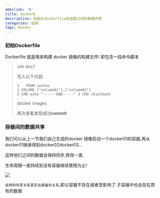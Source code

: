 ```yaml
---
abbrlink: '0'
title: docker6
description: 初始化dockerfile及容器之间的数据共享
categories: 运维
tags: Docker
---
```

### 初始Dockerfile

Dockerfile 就是用来构建 docker 镜像的构建文件! 即包含一段命令脚本

> *vim doc1*
>
> 写入以下内容:
>
> `1   FROM centos                                                                 
>   1 VOLUME ["volume01"],["volume02"]                                            
>   2 CMD echo "------END-----"
>   3 CMD /bin/bash`
>
> docker images
>
> 再次查看发现成功**commit**

### 容器间的数据共享

我们可以从上一节我们自己生成的docker 镜像启动一个docker01的容器,再从docker01继承得到docker02docker03…

这样他们之间的数据会保持同步,修改一直.

生命周期一直持续到没有容器继续使用为止!

![](https://s1.vika.cn/space/2024/03/29/b12788d998be4c53ace2a8a34bcdac1b)

`这样的共享关系其实也是备份关系`,即父容器不存在或者受影响了.子容器中也会存在原有的数据

